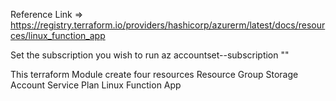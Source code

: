Reference Link => https://registry.terraform.io/providers/hashicorp/azurerm/latest/docs/resources/linux_function_app

Set the subscription you wish to run
az accountset--subscription "<Subscription ID>"

This terraform Module create four resources 
  Resource Group
  Storage Account
  Service Plan
  Linux Function App


